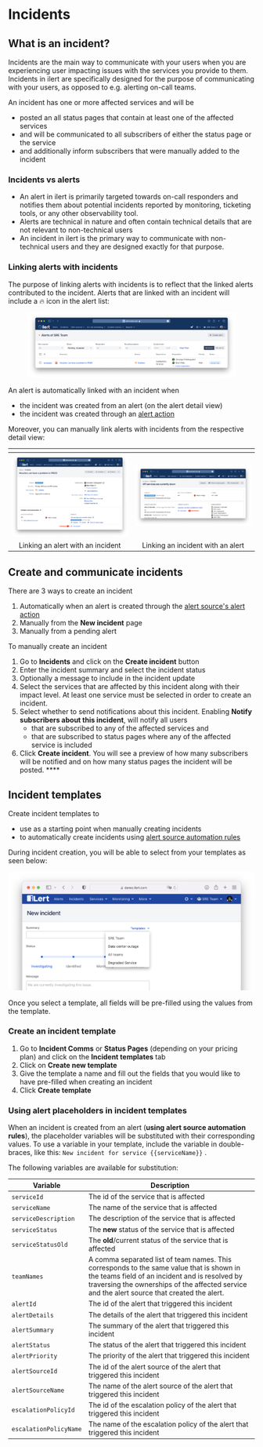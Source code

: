 # Incidents

## What is an incident?

Incidents are the main way to communicate with your users when you are experiencing user impacting issues with the services you provide to them. Incidents in ilert are specifically designed for the purpose of communicating with your users, as opposed to e.g. alerting on-call teams.

An incident has one or more affected services and will be

* posted an all status pages that contain at least one of the affected services
* and will be communicated to all subscribers of either the status page or the service
* and additionally inform subscribers that were manually added to the incident

### Incidents vs alerts

* An alert in ilert is primarily targeted towards on-call responders and notifies them about potential incidents reported by monitoring, ticketing tools, or any other observability tool.
* Alerts are technical in nature and often contain technical details that are not relevant to non-technical users
* An incident in ilert is the primary way to communicate with non-technical users and they are designed exactly for that purpose.

### Linking alerts with incidents

The purpose of linking alerts with incidents is to reflect that the linked alerts contributed to the incident. Alerts that are linked with an incident will include a :fire: icon in the alert list:

<figure><img src="../.gitbook/assets/image (1) (1) (1) (1) (1) (1).png" alt=""><figcaption></figcaption></figure>

An alert is automatically linked with an incident when

* the incident was created from an alert (on the alert detail view)
* the incident was created through an [alert action](services.md#automation-with-alert-sources)

Moreover, you can manually link alerts with incidents from the respective detail view:

<table data-full-width="true"><thead><tr><th align="center"></th><th align="center"></th></tr></thead><tbody><tr><td align="center"><img src="../.gitbook/assets/Screenshot 2023-10-05 at 12.10.10.png" alt=""></td><td align="center"><img src="../.gitbook/assets/Screenshot 2023-10-05 at 12.11.23.png" alt=""></td></tr><tr><td align="center">Linking an alert with an incident</td><td align="center">Linking an incident with an alert</td></tr></tbody></table>

## Create and communicate incidents

There are 3 ways to create an incident

1. Automatically when an alert is created through the [alert source's alert action](services.md#automation-with-alert-sources)
2. Manually from the **New incident** page
3. Manually from a pending alert

To manually create an incident

1. Go to **Incidents** and click on the **Create incident** button
2. Enter the incident summary and select the incident status
3. Optionally a message to include in the incident update
4. Select the services that are affected by this incident along with their impact level. At least one service must be selected in order to create an incident.
5. Select whether to send notifications about this incident. Enabling **Notify subscribers about this incident**, will notify all users
   * that are subscribed to any of the affected services and
   * that are subscribed to status pages where any of the affected service is included
6. Click **Create incident**. You will see a preview of how many subscribers will be notified and on how many status pages the incident will be posted. \*\*\*\*

## Incident templates

Create incident templates to

* use as a starting point when manually creating incidents
* to automatically create incidents using [alert source automation rules](services.md#automation-with-alert-sources)

During incident creation, you will be able to select from your templates as seen below:

![](<../.gitbook/assets/Screenshot 2022-01-08 at 00.20.19.png>)

Once you select a template, all fields will be pre-filled using the values from the template.

### Create an incident template <a href="#create-an-incident-template" id="create-an-incident-template"></a>

1. Go to **Incident Comms** or **Status Pages** (depending on your pricing plan) and click on the **Incident templates** tab
2. Click on **Create new template**
3. Give the template a name and fill out the fields that you would like to have pre-filled when creating an incident
4. Click **Create template**

### Using alert placeholders in incident templates <a href="#use-an-incident-template" id="use-an-incident-template"></a>

When an incident is created from an alert (**using alert source automation rules**), the placeholder variables will be substituted with their corresponding values. To use a variable in your template, include the variable in double-braces, like this: `New incident for service {{serviceName}}` .

The following variables are available for substitution:

| Variable               | Description                                                                                                                                                                                                                                |
| ---------------------- | ------------------------------------------------------------------------------------------------------------------------------------------------------------------------------------------------------------------------------------------ |
| `serviceId`            | The id of the service that is affected                                                                                                                                                                                                     |
| `serviceName`          | The name of the service that is affected                                                                                                                                                                                                   |
| `serviceDescription`   | The description of the service that is affected                                                                                                                                                                                            |
| `serviceStatus`        | The **new** status of the service that is affected                                                                                                                                                                                         |
| `serviceStatusOld`     | The **old**/current status of the service that is affected                                                                                                                                                                                 |
| `teamNames`            | A comma separated list of team names. This corresponds to the same value that is shown in the teams field of an incident and is resolved by traversing the ownerships of the affected service and the alert source that created the alert. |
| `alertId`              | The id of the alert that triggered this incident                                                                                                                                                                                           |
| `alertDetails`         | The details of the alert that triggered this incident                                                                                                                                                                                      |
| `alertSummary`         | The summary of the alert that triggered this incident                                                                                                                                                                                      |
| `alertStatus`          | The status of the alert that triggered this incident                                                                                                                                                                                       |
| `alertPriority`        | The priority of the alert that triggered this incident                                                                                                                                                                                     |
| `alertSourceId`        | The id of the alert source of the alert that triggered this incident                                                                                                                                                                       |
| `alertSourceName`      | The name of the alert source of the alert that triggered this incident                                                                                                                                                                     |
| `escalationPolicyId`   | The id of the escalation policy of the alert that triggered this incident                                                                                                                                                                  |
| `escalationPolicyName` | The name of the escalation policy of the alert that triggered this incident                                                                                                                                                                |
